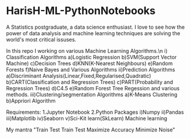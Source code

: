# HarisH-ML-PythonNotebooks
A Statistics postgraduate, a data science enthusiast. I love to see how the power of data analysis and machine learning techniques are solving the world's most critical issuses.


 In this repo I working on various Machine Learning Algorithms.\n i) Classification Algorithms a)Logistic Regression b)SVM(Support Vector Machine) c)Decision Trees d)KNN(K-Nearest Neighbours) e)Random Forests f)Naive Bayes and Various Algorithms ii)Prediction Algorithms a)Discriminant Analysis(Linear,Fixed,Regularised,Quadratic) b)CART(Classification and Regression Trees) c)PART(Probability and Regression Trees) d)C4.5 e)Random Forest Tree Regession and various methods. iii)Clustering/segmentation Algorithms a)K-Means Clustering b)Appriori Algorithm

Requirements: 1.Jupyter Notebook 2.Python Packages i)Numpy ii)Pandas iii)Matplotlib iv)Seaborn v)Sci-Kit learn(SkLearn) Machine learning

My mantra "Train Test Train Test Maximize Accuracy Minimize Noise"
